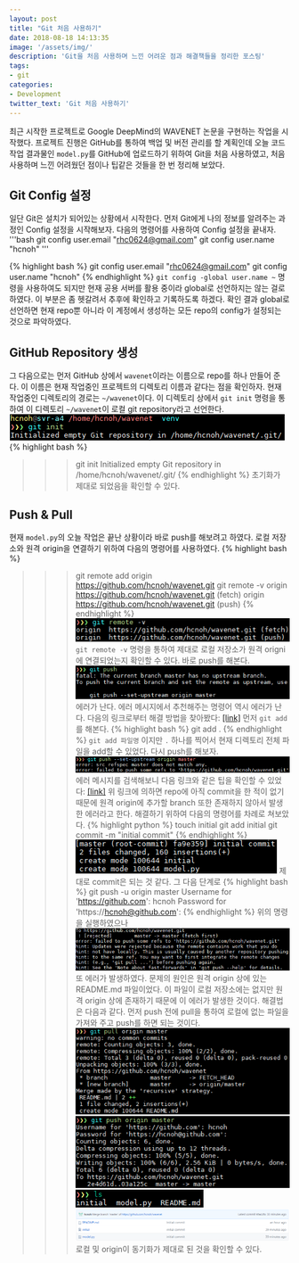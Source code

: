 ```yaml
---
layout: post
title: "Git 처음 사용하기"
date: 2018-08-18 14:13:35
image: '/assets/img/'
description: 'Git을 처음 사용하며 느낀 어려운 점과 해결책들을 정리한 포스팅'
tags:
- git
categories:
- Development
twitter_text: 'Git 처음 사용하기'
---
```


최근 시작한 프로젝트로 Google DeepMind의 WAVENET 논문을 구현하는 작업을 시작했다. 프로젝트 진행은 GitHub를 통하여 백업 및 버전 관리를 할 계획인데 오늘 코드 작업 결과물인 `model.py`를 GitHub에 업로드하기 위하여 Git을 처음 사용하였고, 처음 사용하며 느낀 어려웠던 점이나 팁같은 것들을 한 번 정리해 보았다.

## Git Config 설정

일단 Git은 설치가 되어있는 상황에서 시작한다. 먼저 Git에게 나의 정보를 알려주는 과정인 Config 설정을 시작해보자. 다음의 명령어를 사용하여 Config 설정을 끝내자.
'''bash
git config user.email "rhc0624@gmail.com"
git config user.name "hcnoh"
'''

{% highlight bash %}
git config user.email "rhc0624@gmail.com"
git config user.name "hcnoh"
{% endhighlight %}
`git config -global user.name ~` 명령을 사용하여도 되지만 현재 공용 서버를 활용 중이라 global로 선언하지는 않는 걸로 하였다. 이 부분은 좀 헷갈려서 추후에 확인하고 기록하도록 하겠다.
확인 결과 global로 선언하면 현재 repo뿐 아니라 이 계정에서 생성하는 모든 repo의 config가 설정되는 것으로 파악하였다.

## GitHub Repository 생성

그 다음으로는 먼저 GitHub 상에서 `wavenet`이라는 이름으로 repo를 하나 만들어 준다. 이 이름은 현재 작업중인 프로젝트의 디렉토리 이름과 같다는 점을 확인하자.
현재 작업중인 디렉토리의 경로는 `~/wavenet`이다. 이 디렉토리 상에서 `git init` 명령을 통하여 이 디렉토리 `~/wavenet`이 로컬 git repository라고 선언한다.
![image](/assets/img/2018-08-18-git-first-time/01.png)
{% highlight bash %}
>>> git init
Initialized empty Git repository in /home/hcnoh/wavenet/.git/
{% endhighlight %}
초기화가 제대로 되었음을 확인할 수 있다.

## Push & Pull

현재 `model.py`의 오늘 작업은 끝난 상황이라 바로 push를 해보려고 하였다. 로컬 저장소와 원격 origin을 연결하기 위하여 다음의 명령어를 사용하였다.
{% highlight bash %}
>>> git remote add origin https://github.com/hcnoh/wavenet.git
>>> git remote -v
origin  https://github.com/hcnoh/wavenet.git (fetch)
origin  https://github.com/hcnoh/wavenet.git (push)
{% endhighlight %}
![image](/assets/img/2018-08-18-git-first-time/02.png)
`git remote -v` 명령을 통하여 제대로 로컬 저장소가 원격 origni에 연결되었는지 확인할 수 있다.
바로 push를 해본다.
![image](/assets/img/2018-08-18-git-first-time/03.png)
에러가 난다. 에러 메시지에서 추천해주는 명령어 역시 에러가 난다. 다음의 링크로부터 해결 방법을 찾아봤다: [[link]](http://www.talkdev.net/git-%EA%B0%84%EB%8B%A8%ED%95%9C-%EC%82%AC%EC%9A%A9%EB%B2%95/)
먼저 `git add`를 해본다.
{% highlight bash %}
git add .
{% endhighlight %}
`git add 파일명` 이지만 `.` 하나를 찍어서 현재 디렉토리 전체 파일을 add할 수 있었다. 다시 push를 해보자.
![image](/assets/img/2018-08-18-git-first-time/04.png)
에러 메시지를 검색해보니 다음 링크와 같은 팁을 확인할 수 있었다: [[link]](http://yjoo00.tistory.com/111)
위 링크에 의하면 repo에 아직 commit을 한 적이 없기 때문에 원격 origin에 추가할 branch 또한 존재하지 않아서 발생한 에러라고 한다. 해결하기 위하여 다음의 명령어를 차례로 쳐보았다.
{% highlight python %}
touch initial
git add initial
git commit -m "initial commit"
{% endhighlight %}
![image](/assets/img/2018-08-18-git-first-time/05.png)
제대로 commit은 되는 것 같다. 그 다음 단계로
{% highlight bash %}
git push -u origin master
Username for 'https://github.com': hcnoh
Password for 'https://hcnoh@github.com':
{% endhighlight %}
위의 명령을 실행하였으나
![image](/assets/img/2018-08-18-git-first-time/07.png)
또 에러가 발생하였다. 문제의 원인은 원격 origin 상에 있는 README.md 파일이었다. 이 파일이 로컬 저장소에는 없지만 원격 origin 상에 존재하기 때문에 이 에러가 발생한 것이다. 해결법은 다음과 같다. 먼저 push 전에 pull을 통하여 로컬에 없는 파일을 가져와 주고 push를 하면 되는 것이다.
![image](/assets/img/2018-08-18-git-first-time/08.png)
![image](/assets/img/2018-08-18-git-first-time/09.png)
![image](/assets/img/2018-08-18-git-first-time/10.png)
![image](/assets/img/2018-08-18-git-first-time/11.png)
로컬 및 origin이 동기화가 제대로 된 것을 확인할 수 있다.

